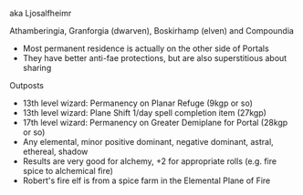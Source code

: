 aka Ljosalfheimr

Athamberingia, Granforgia (dwarven), Boskirhamp (elven) and Compoundia
- Most permanent residence is actually on the other side of Portals
- They have better anti-fae protections, but are also superstitious about sharing

Outposts
- 13th level wizard: Permanency on Planar Refuge (9kgp or so)
- 13th level wizard: Plane Shift 1/day spell completion item (27kgp)
- 17th level wizard: Permanency on Greater Demiplane for Portal (28kgp or so)
- Any elemental, minor positive dominant, negative dominant, astral, ethereal, shadow
- Results are very good for alchemy, +2 for appropriate rolls (e.g. fire spice to alchemical fire)
- Robert's fire elf is from a spice farm in the Elemental Plane of Fire
